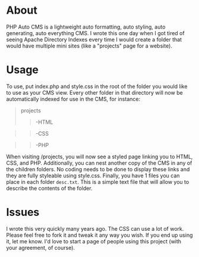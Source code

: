 # About
PHP Auto CMS is a lightweight auto formatting, auto styling, auto generating, auto everything CMS. I wrote this one day when I got tired of seeing Apache Directory Indexes every time I would create a folder that would have multiple mini sites (like a "projects" page for a website).

# Usage
To use, put index.php and style.css in the root of the folder you would like to use as your CMS view. Every other folder in that directory will now be automatically indexed for use in the CMS, for instance:

> projects
> >	-HTML

> >	-CSS

> >	-PHP


When visiting /projects, you will now see a styled page linking you to HTML, CSS, and PHP. Additionally, you can nest another copy of the CMS in any of the children folders. No coding needs to be done to display these links and they are fully styleable using style.css. Finally, you have 1 files you can place in each folder `desc.txt`. This is a simple text file that will allow you to describe the contents of the folder. 

# Issues
I wrote this very quickly many years ago. The CSS can use a lot of work. Please feel free to fork it and tweak it any way you wish. If you end up using it, let me know. I'd love to start a page of people using this project (with your agreement, of course).